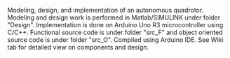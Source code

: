 Modeling, design, and implementation of an autonomous quadrotor. Modeling and design work is performed in Matlab/SIMULINK under folder "Design". Implementation is done on Arduino Uno R3 microcontroller using C/C++. Functional source code is under folder "src_F" and object oriented source code is under folder "src_O". Compiled using Arduino IDE. See Wiki tab for detailed view on components and design.
